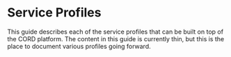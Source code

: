 # Service Profiles

This guide describes each of the service profiles that can be built on top of the CORD platform. The content in this guide is currently thin, but this is the place to document various profiles going forward.
